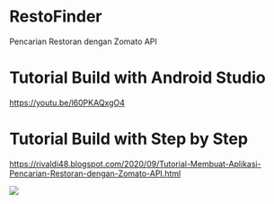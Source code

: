 # RestoFinder
Pencarian Restoran dengan Zomato API

# Tutorial Build with Android Studio
https://youtu.be/l60PKAQxgO4

# Tutorial Build with Step by Step
https://rivaldi48.blogspot.com/2020/09/Tutorial-Membuat-Aplikasi-Pencarian-Restoran-dengan-Zomato-API.html

<img src="https://1.bp.blogspot.com/-eyx2NsRkKzs/X2aZ1GwKPZI/AAAAAAAAHk4/_0pnsKHnXNcPTQEbGehffA7zuQHktuyVACLcBGAsYHQ/s320/Tutorial%2BPencarian%2BRestoran%2Bdengan%2BZomato%2BAPI.png" data-canonical-src="https://1.bp.blogspot.com/-eyx2NsRkKzs/X2aZ1GwKPZI/AAAAAAAAHk4/_0pnsKHnXNcPTQEbGehffA7zuQHktuyVACLcBGAsYHQ/s320/Tutorial%2BPencarian%2BRestoran%2Bdengan%2BZomato%2BAPI.png" style="max-width:100%;">
